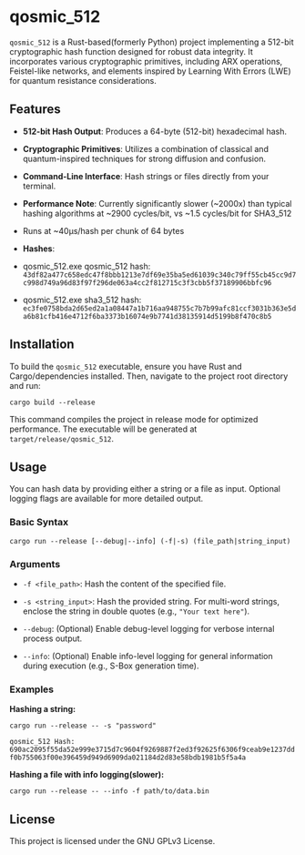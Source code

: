 # qosmic_512

`qosmic_512` is a Rust-based(formerly Python) project implementing a 512-bit cryptographic hash function designed for robust data integrity. It incorporates various cryptographic primitives, including ARX operations, Feistel-like networks, and elements inspired by Learning With Errors (LWE) for quantum resistance considerations.

## Features

* **512-bit Hash Output**: Produces a 64-byte (512-bit) hexadecimal hash.

* **Cryptographic Primitives**: Utilizes a combination of classical and quantum-inspired techniques for strong diffusion and confusion.

* **Command-Line Interface**: Hash strings or files directly from your terminal.

* **Performance Note**: Currently significantly slower (~2000x) than typical hashing algorithms at ~2900 cycles/bit, vs ~1.5 cycles/bit for SHA3_512
* Runs at ~40μs/hash per chunk of 64 bytes

* **Hashes**:
* qosmic_512.exe qosmic_512 hash: `43df82a477c658edc47f8bbb1213e7df69e35ba5ed61039c340c79ff55cb45cc9d7c998d749a96d83f97f296de063a4cc2f812715c3f3cbb5f37189906bbfc96`
* qosmic_512.exe sha3_512 hash: `ec3fe0758bda2d65ed2a1a08447a1b716aa948755c7b7b99afc81ccf3031b363e5da6b81cfb416e4712f6ba3373b16074e9b7741d38135914d5199b8f470c8b5`

## Installation

To build the `qosmic_512` executable, ensure you have Rust and Cargo/dependencies installed. Then, navigate to the project root directory and run:

`cargo build --release`

This command compiles the project in release mode for optimized performance. The executable will be generated at `target/release/qosmic_512`.

## Usage

You can hash data by providing either a string or a file as input. Optional logging flags are available for more detailed output.

### Basic Syntax

`cargo run --release [--debug|--info] (-f|-s) (file_path|string_input)`

### Arguments

* `-f <file_path>`: Hash the content of the specified file.

* `-s <string_input>`: Hash the provided string. For multi-word strings, enclose the string in double quotes (e.g., `"Your text here"`).

* `--debug`: (Optional) Enable debug-level logging for verbose internal process output.

* `--info`: (Optional) Enable info-level logging for general information during execution (e.g., S-Box generation time).

### Examples

**Hashing a string:**

`cargo run --release -- -s "password"`

`qosmic_512 Hash: 690ac2095f55da52e999e3715d7c9604f9269887f2ed3f92625f6306f9ceab9e1237ddf0b755063f00e396459d949d6909da021184d2d83e58bdb1981b5f5a4a`

**Hashing a file with info logging(slower):**

`cargo run --release -- --info -f path/to/data.bin`

## License

This project is licensed under the GNU GPLv3 License.
